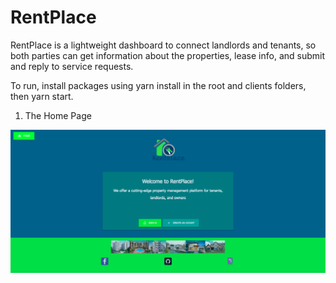 # RentPlace

RentPlace is a lightweight dashboard to connect landlords and tenants, so both parties can get information about the properties, lease info, and submit and reply to service requests.

To run, install packages using yarn install in the root and clients folders, then yarn start.

1. The Home Page

![Home Page](./readmeScreenshots/homepage.png)